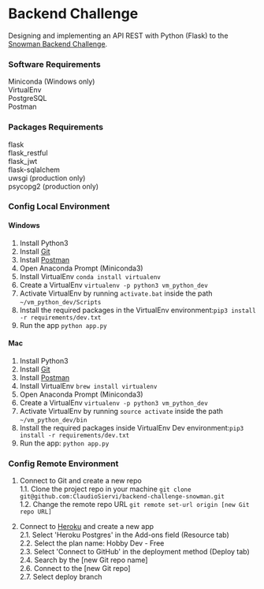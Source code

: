 # Backend Challenge

Designing and implementing an API REST with Python (Flask) to the [Snowman Backend Challenge](https://github.com/snowmanlabs/backend-challenge). 

### Software Requirements 

Miniconda (Windows only)  
VirtualEnv  
PostgreSQL  
Postman  

### Packages Requirements
flask  
flask_restful  
flask_jwt  
flask-sqlalchem  
uwsgi (production only)  
psycopg2 (production only)  


### Config Local Environment

#### Windows

1. Install Python3  
2. Install [Git](https://gist.github.com/derhuerst/1b15ff4652a867391f03#file-linux-md)   
3. Install [Postman](https://www.getpostman.com/downloads/)   
4. Open Anaconda Prompt (Miniconda3)  
5. Install VirtualEnv `conda install virtualenv`  
6. Create a VirtualEnv `virtualenv -p python3 vm_python_dev`  
7. Activate VirtualEnv by running `activate.bat` inside the path `~/vm_python_dev/Scripts`  
8. Install the required packages in the VirtualEnv environment:`pip3 install -r requirements/dev.txt` 
9. Run the app `python app.py`


#### Mac

1. Install Python3 
2. Install [Git](https://gist.github.com/derhuerst/1b15ff4652a867391f03#file-linux-md)   
3. Install [Postman](https://www.getpostman.com/downloads/)   
4. Install VirtualEnv `brew install virtualenv`  
5. Open Anaconda Prompt (Miniconda3)  
6. Create a VirtualEnv `virtualenv -p python3 vm_python_dev`
7. Activate VirtualEnv by running `source activate` inside the path `~/vm_python_dev/bin` 
8. Install the required packages inside VirtualEnv Dev environment:`pip3 install -r requirements/dev.txt`  
9. Run the app: `python app.py`


### Config Remote Environment

1.  Connect to Git and create a new repo   
1.1. Clone the project repo in your machine `git clone git@github.com:ClaudioSiervi/backend-challenge-snowman.git`  
1.2. Change the remote repo URL `git remote set-url origin [new Git repo URL]`  

2. Connect to [Heroku](heroku.com) and create a new app  
2.1. Select 'Heroku Postgres' in the Add-ons field (Resource tab)  
2.2. Select the plan name: Hobby Dev - Free  
2.3. Select 'Connect to GitHub' in the deployment method (Deploy tab)  
2.4. Search by the [new Git repo name]  
2.6. Connect to the [new Git repo]  
2.7. Select deploy branch  